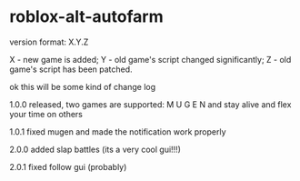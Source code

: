 # roblox-alt-autofarm
version format: X.Y.Z

X - new game is added;
Y - old game's script changed significantly;
Z - old game's script has been patched.

ok this will be some kind of change log

1.0.0
released, two games are supported: M U G E N and stay alive and flex your time on others

1.0.1
fixed mugen and made the notification work properly

2.0.0
added slap battles (its a very cool gui!!!)

2.0.1
fixed follow gui (probably)
